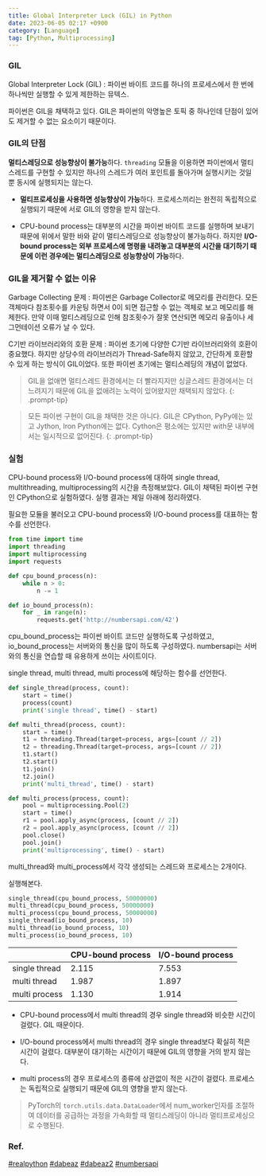```yaml
---
title: Global Interpreter Lock (GIL) in Python
date: 2023-06-05 02:17 +0900
category: [Language]
tag: [Python, Multiprocessing]
---
```


### GIL

Global Interpreter Lock (GIL)
: 파이썬 바이트 코드를 하나의 프로세스에서 한 번에 하나씩만 실행할 수 있게 제한하는 뮤텍스.

파이썬은 GIL을 채택하고 있다. GIL은 파이썬의 악명높은 토픽 중 하나인데 단점이 있어도 제거할 수 없는 요소이기 때문이다.

### GIL의 단점

**멀티스레딩으로 성능향상이 불가능**하다. `threading` 모듈을 이용하면 파이썬에서 멀티스레드를 구현할 수 있지만 하나의 스레드가 여러 포인트를 돌아가며 실행시키는 것일 뿐 동시에 실행되지는 않는다.

* **멀티프로세싱을 사용하면 성능향상이 가능**하다. 프로세스끼리는 완전히 독립적으로 실행되기 때문에 서로 GIL의 영향을 받지 않는다.

* CPU-bound process는 대부분의 시간을 파이썬 바이트 코드를 실행하며 보내기 때문에 위에서 말한 바와 같이 멀티스레딩으로 성능향상이 불가능하다. 하지만 **I/O-bound process는 외부 프로세스에 명령을 내려놓고 대부분의 시간을 대기하기 때문에 이런 경우에는 멀티스레딩으로 성능향상이 가능**하다.

### GIL을 제거할 수 없는 이유

Garbage Collecting 문제
: 파이썬은 Garbage Collector로 메모리를 관리한다. 모든 객체마다 참조횟수를 카운팅 하면서 0이 되면 접근할 수 없는 객체로 보고 메모리를 해제한다. 만약 이때 멀티스레딩으로 인해 참조횟수가 잘못 연산되면 메모리 유출이나 세그먼테이션 오류가 날 수 있다.

C기반 라이브러리와의 호환 문제
: 파이썬 초기에 다양한 C기반 라이브러리와의 호환이 중요했다. 하지만 상당수의 라이브러리가 Thread-Safe하지 않았고, 간단하게 호환할 수 있게 하는 방식이 GIL이었다. 또한 파이썬 초기에는 멀티스레딩의 개념이 없었다.

> GIL을 없애면 멀티스레드 환경에서는 더 빨라지지만 싱글스레드 환경에서는 더 느려지기 때문에 GIL을 없애려는 노력이 있어왔지만 채택되지 않았다.
{: .prompt-tip}

> 모든 파이썬 구현이 GIL을 채택한 것은 아니다. GIL은 CPython, PyPy에는 있고 Jython, Iron Python에는 없다. Cython은 평소에는 있지만 with문 내부에서는 일시적으로 없어진다.
{: .prompt-tip}

### 실험

CPU-bound process와 I/O-bound process에 대하여 single thread, multithreading, multiprocessing의 시간을 측정해보았다. GIL이 채택된 파이썬 구현인 CPython으로 실험하였다. 실행 결과는 제일 아래에 정리하였다.

필요한 모듈을 불러오고 CPU-bound process와 I/O-bound process를 대표하는 함수를 선언한다.
```python
from time import time
import threading
import multiprocessing
import requests

def cpu_bound_process(n):
    while n > 0:
        n -= 1

def io_bound_process(n):
    for _ in range(n):
        requests.get('http://numbersapi.com/42')
```
cpu_bound_process는 파이썬 바이트 코드만 실행하도록 구성하였고, io_bound_process는 서버와의 통신을 많이 하도록 구성하였다. numbersapi는 서버와의 통신을 연습할 때 유용하게 쓰이는 사이트이다.

single thread, multi thread, multi process에 해당하는 함수를 선언한다.
```python
def single_thread(process, count):
    start = time()
    process(count)
    print('single thread', time() - start)

def multi_thread(process, count):
    start = time()
    t1 = threading.Thread(target=process, args=[count // 2])
    t2 = threading.Thread(target=process, args=[count // 2])
    t1.start()
    t2.start()
    t1.join()
    t2.join()
    print('multi_thread', time() - start)

def multi_process(process, count):
    pool = multiprocessing.Pool(2)
    start = time()
    r1 = pool.apply_async(process, [count // 2])
    r2 = pool.apply_async(process, [count // 2])
    pool.close()
    pool.join()
    print('multiprocessing', time() - start)
```

multi_thread와 multi_process에서 각각 생성되는 스레드와 프로세스는 2개이다.

실행해본다.
```python
single_thread(cpu_bound_process, 50000000)
multi_thread(cpu_bound_process, 50000000)
multi_process(cpu_bound_process, 50000000)
single_thread(io_bound_process, 10)
multi_thread(io_bound_process, 10)
multi_process(io_bound_process, 10)
```

|             |CPU-bound process|I/O-bound process|
|:------------|:----------------|:----------------|
|single thread|2.115            |7.553            |
|multi thread |1.987            |1.897            |
|multi process|1.130            |1.914            |

* CPU-bound process에서 multi thread의 경우 single thread와 비슷한 시간이 걸렸다. GIL 때문이다.

* I/O-bound process에서 multi thread의 경우 single thread보다 확실히 적은 시간이 걸렸다. 대부분이 대기하는 시간이기 때문에 GIL의 영향을 거의 받지 않는다.

* multi process의 경우 프로세스의 종류에 상관없이 적은 시간이 걸렸다. 프로세스는 독립적으로 실행되기 때문에 GIL의 영향을 받지 않는다.

> PyTorch의 `torch.utils.data.DataLoader`에서 num_worker인자를 조절하여 데이터를 공급하는 과정을 가속화할 때 멀티스레딩이 아니라 멀티프로세싱으로 수행된다.

### Ref.

[#realpython](https://realpython.com/python-gil/) [#dabeaz](http://www.dabeaz.com/python/GIL.pdf) [#dabeaz2](http://dabeaz.blogspot.com/2010/01/python-gil-visualized.html) [#numbersapi](http://numbersapi.com/#42)
